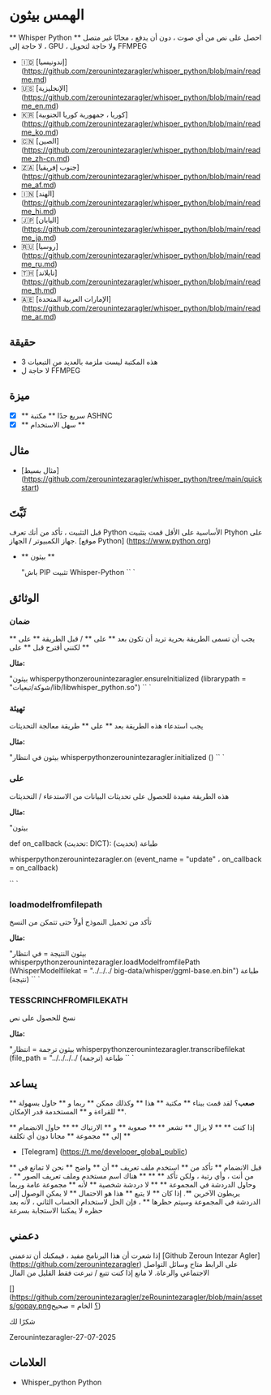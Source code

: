 # الهمس بيثون

** Whisper Python ** احصل على نص من أي صوت ، دون أن يدفع ، مجانًا غير متصل ، لا حاجة إلى GPU ، ولا حاجة لتحويل FFMPEG

- 🇮🇩 [إندونيسيا] (https://github.com/zerounintezaragler/whisper_python/blob/main/readme.md)
- 🇺🇸 [الإنجليزية] (https://github.com/zerounintezaragler/whisper_python/blob/main/readme_en.md)
- 🇰🇷 [كوريا ، جمهورية كوريا الجنوبية] (https://github.com/zerounintezaragler/whisper_python/blob/main/readme_ko.md)
- 🇨🇳 [الصين] (https://github.com/zerounintezaragler/whisper_python/blob/main/readme_zh-cn.md)
- 🇿🇦 [جنوب إفريقيا] (https://github.com/zerounintezaragler/whisper_python/blob/main/readme_af.md)
- 🇮🇳 [الهند] (https://github.com/zerounintezaragler/whisper_python/blob/main/readme_hi.md)
- 🇯🇵 [اليابان] (https://github.com/zerounintezaragler/whisper_python/blob/main/readme_ja.md)
- 🇷🇺 [روسيا] (https://github.com/zerounintezaragler/whisper_python/blob/main/readme_ru.md)
- 🇹🇭 [تايلاند] (https://github.com/zerounintezaragler/whisper_python/blob/main/readme_th.md)
- 🇦🇪 [الإمارات العربية المتحدة] (https://github.com/zerounintezaragler/whisper_python/blob/main/readme_ar.md)

## حقيقة

- هذه المكتبة ليست ملزمة بالعديد من التبعيات 3
- لا حاجة ل FFMPEG

## ميزة

- [X] ** سريع جدًا ** مكتبة ASHNC
- [x] ** سهل الاستخدام **

## مثال

- [مثال بسيط] (https://github.com/zerounintezaragler/whisper_python/tree/main/quickstart)

## ثَبَّتَ

قبل التثبيت ، تأكد من أنك تعرف Python الأساسية على الأقل قمت بتثبيت Ptyhon على جهاز الكمبيوتر / الجهاز. [موقع Python] (https://www.python.org)

- ** بيثون **

  "باش
  PIP تثبيت Whisper-Python
  `` `

## الوثائق

### ضمان

يجب أن تسمى الطريقة بحرية تريد أن تكون بعد ** على ** / قبل الطريقة ** على ** لكنني أقترح قبل ** على **

**مثال:**

"بيثون
  whisperpythonzerounintezaragler.ensureInitialized (librarypath = "شوكة/تبعيات/lib/libwhisper_python.so")
`` `

### تهيئة

يجب استدعاء هذه الطريقة بعد ** على ** طريقة معالجة التحديثات

**مثال:**

"بيثون
  في انتظار whisperpythonzerounintezaragler.initialized ()
`` `

### على

هذه الطريقة مفيدة للحصول على تحديثات البيانات من الاستدعاء / التحديثات

**مثال:**

"بيثون

  def on_callback (تحديث: DICT):
    طباعة (تحديث)

  whisperpythonzerounintezaragler.on (event_name = "update" ، on_callback = on_callback)
  
`` `


### loadmodelfromfilepath

تأكد من تحميل النموذج أولاً حتى تتمكن من النسخ

**مثال:**

"بيثون
    النتيجة = في انتظار whisperpythonzerounintezaragler.loadModelfromfilePath (WhisperModelfilekat = "../../../ big-data/whisper/ggml-base.en.bin")
    طباعة (نتيجة)
`` `


### TESSCRINCHFROMFILEKATH

نسخ للحصول على نص

**مثال:**

"بيثون
    ترجمة = انتظار whisperpythonzerounintezaragler.transcribefilekat (file_path = "../../../../
    طباعة (ترجمة)
`` `

## يساعد

**صعب**؟ لقد قمت ببناء ** مكتبة ** هذا ** وكذلك ممكن ** ربما و ** حاول بسهولة ** للقراءة و ** المستخدمة قدر الإمكان **. 

إذا كنت ** ** لا يزال ** تشعر ** ** صعوبة ** و ** الارتباك ** ** حاول الانضمام ** إلى ** مجموعة ** مجانا دون أي تكلفة **

- [Telegram] (https://t.me/developer_global_public)

** قبل الانضمام ** تأكد من ** استخدم ملف تعريف ** أن ** واضح ** نحن لا تمانع في من أنت ، وأي رتبة ، ولكن تأكد ** ** ** هناك اسم مستخدم وملف تعريف الصور ** ، وحاول الدردشة في المجموعة ** ** لا دردشة شخصية ** لأنه ** مجموعة عامة وربما يربطون الآخرين **. إذا كان ** لا يتبع ** هذا هو الاحتمال ** لا يمكن الوصول إلى الدردشة في المجموعة وسيتم حظرها ** ، فإن الحل لاستخدام الحساب الثاني ، لأنه بعد حظره لا يمكننا الاستجابة بسرعة


## دعمني

إذا شعرت أن هذا البرنامج مفيد ، فيمكنك أن تدعمني [Github Zeroun Intezar Agler] (https://github.com/zerounintezaragler) على الرابط متاح وسائل التواصل الاجتماعي والرعاة. لا مانع إذا كنت تتبع / تبرعت فقط القليل من المال

[] (https://github.com/zerounintezaragler/zeRounintezaragler/blob/main/assets/gopay.png؟ الخام = صحيح)

شكرًا لك

Zerounintezaragler-27-07-2025


## العلامات

- Whisper_python Python